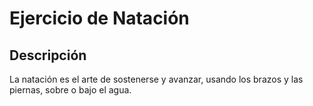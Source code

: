 # Ejercicio de Natación

## Descripción
La natación es el arte de sostenerse y avanzar, usando los brazos y las piernas, sobre o bajo el agua.

